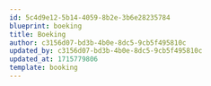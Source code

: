 ```yaml
---
id: 5c4d9e12-5b14-4059-8b2e-3b6e28235784
blueprint: boeking
title: Boeking
author: c3156d07-bd3b-4b0e-8dc5-9cb5f495810c
updated_by: c3156d07-bd3b-4b0e-8dc5-9cb5f495810c
updated_at: 1715779806
template: booking
---
```

